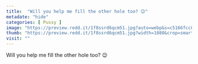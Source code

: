```yaml
---
title:  "Will you help me fill the other hole too? 😉"
metadate: "hide"
categories: [ Pussy ]
image: "https://preview.redd.it/1f8ssrd6qcm51.jpg?auto=webp&s=c5166fcc8ce1b2e64a7dbb0c7c91a735a15eab2e"
thumb: "https://preview.redd.it/1f8ssrd6qcm51.jpg?width=1080&crop=smart&auto=webp&s=b5189cc6bf59a10f3bec8cc687ff9a7f0470ea32"
visit: ""
---
```

Will you help me fill the other hole too? 😉
